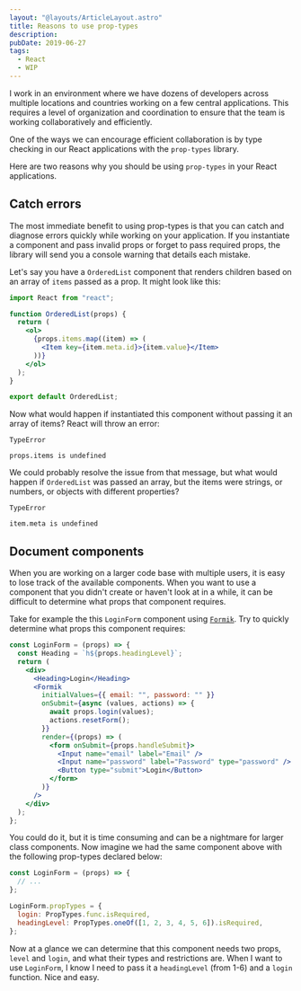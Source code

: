 ```yaml
---
layout: "@layouts/ArticleLayout.astro"
title: Reasons to use prop-types
description:
pubDate: 2019-06-27
tags:
  - React
  - WIP
---
```


I work in an environment where we have dozens of developers across multiple locations and countries working on a few central applications. This requires a level of organization and coordination to ensure that the team is working collaboratively and efficiently.

One of the ways we can encourage efficient collaboration is by type checking in our React applications with the `prop-types` library.

Here are two reasons why you should be using `prop-types` in your React applications.

## Catch errors

The most immediate benefit to using prop-types is that you can catch and diagnose errors quickly while working on your application. If you instantiate a component and pass invalid props or forget to pass required props, the library will send you a console warning that details each mistake.

Let's say you have a `OrderedList` component that renders children based on an array of `items` passed as a prop. It might look like this:

```jsx
import React from "react";

function OrderedList(props) {
  return (
    <ol>
      {props.items.map((item) => (
        <Item key={item.meta.id}>{item.value}</Item>
      ))}
    </ol>
  );
}

export default OrderedList;
```

Now what would happen if instantiated this component without passing it an array of items? React will throw an error:

```
TypeError

props.items is undefined
```

We could probably resolve the issue from that message, but what would happen if `OrderedList` was passed an array, but the items were strings, or numbers, or objects with different properties?

```
TypeError

item.meta is undefined
```

## Document components

When you are working on a larger code base with multiple users, it is easy to lose track of the available components. When you want to use a component that you didn't create or haven't look at in a while, it can be difficult to determine what props that component requires.

Take for example the this `LoginForm` component using [`Formik`](https://npmjs.com/package/formik). Try to quickly determine what props this component requires:

```jsx
const LoginForm = (props) => {
  const Heading = `h${props.headingLevel}`;
  return (
    <div>
      <Heading>Login</Heading>
      <Formik
        initialValues={{ email: "", password: "" }}
        onSubmit={async (values, actions) => {
          await props.login(values);
          actions.resetForm();
        }}
        render={(props) => (
          <form onSubmit={props.handleSubmit}>
            <Input name="email" label="Email" />
            <Input name="password" label="Password" type="password" />
            <Button type="submit">Login</Button>
          </form>
        )}
      />
    </div>
  );
};
```

You could do it, but it is time consuming and can be a nightmare for larger class components. Now imagine we had the same component above with the following prop-types declared below:

```jsx
const LoginForm = (props) => {
  // ...
};

LoginForm.propTypes = {
  login: PropTypes.func.isRequired,
  headingLevel: PropTypes.oneOf([1, 2, 3, 4, 5, 6]).isRequired,
};
```

Now at a glance we can determine that this component needs two props, `level` and `login`, and what their types and restrictions are. When I want to use `LoginForm`, I know I need to pass it a `headingLevel` (from 1-6) and a `login` function. Nice and easy.
